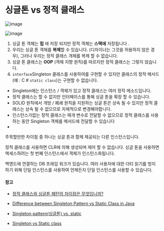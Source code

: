 #  싱글톤 vs 정적 클래스



![image](https://user-images.githubusercontent.com/55625864/92618280-2635e200-f2fb-11ea-8cb3-521571ab6c84.png)



![image](https://user-images.githubusercontent.com/55625864/92617843-b45d9880-f2fa-11ea-994b-80b37ebe0e6a.png)



1. 싱글 톤 객체는 **힙** 에 저장 되지만 정적 객체는 **스택에** 저장됩니다 .
2. 우리는 싱글 톤 객체를 **복제**할 수 있습니다. (디자이너는 그것을 허용하지 않은 경우), 그러나 우리는 정적 클래스 개체를 복제 할 수 없습니다.
3. 싱글 톤 클래스는 **OOP** (객체 지향 원칙)를 따르지만 정적 클래스는 그렇지 않습니다.
4. `interface`Singleton 클래스를 사용하여를 구현할 수 있지만 클래스의 정적 메서드 (예 : C # `static class`)는 구현할 수 없습니다.



- Singleton에는 인스턴스 / 객체가 있고 정적 클래스는 여러 정적 메소드입니다.
- 정적 클래스는 할 수 없지만 인터페이스를 통해 싱글 톤을 확장 할 수 있습니다.
- SOLID 원칙에서 개방 / 폐쇄 원칙을 지원하는 싱글 톤은 상속 될 수 있지만 정적 클래스는 상속 될 수 없으므로 자체적으로 변경해야합니다.
- 인스턴스가없는 정적 클래스는 매개 변수로 전달할 수 없으므로 정적 클래스를 사용하는 동안 Singleton 객체를 메서드에 전달할 수 있습니다
- 

주목할만한 차이점 중 하나는 싱글 톤과 함께 제공되는 다른 인스턴스입니다.

정적 클래스를 사용하면 CLR에 의해 생성되며 제어 할 수 없습니다. 싱글 톤을 사용하면 액세스하려는 첫 번째 인스턴스에서 객체가 인스턴스화됩니다.



백엔드에 연결하는 DB 프레임 워크가 있습니다. 여러 사용자에 대한 더티 읽기를 방지하기 위해 단일 인스턴스를 사용하여 언제든지 단일 인스턴스를 사용할 수 있습니다.



#### 참고

- [정적 클래스와 싱글톤 패턴의 차이점은 무엇입니까?](https://c10106.tistory.com/1860)
- [Difference between Singleton Pattern vs Static Class in Java](https://javarevisited.blogspot.com/2013/03/difference-between-singleton-pattern-vs-static-class-java.html)
- [Singleton pattern(싱글톤) vs. static](https://m.blog.naver.com/PostView.nhn?blogId=satang50&logNo=195684802&proxyReferer=https:%2F%2Fwww.google.com%2F)

- [Singleton vs Static class](https://unityindepth.tistory.com/72)
